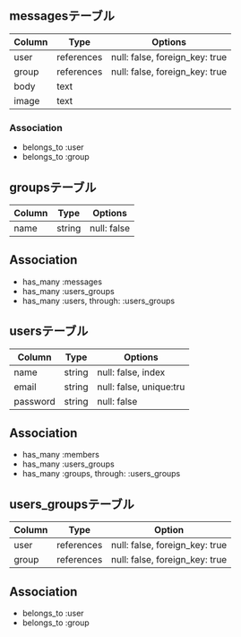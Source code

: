 
## messagesテーブル

|Column|Type|Options|
|------|----|-------|
|user|references|null: false, foreign_key: true|
|group|references|null: false, foreign_key: true|
|body  |text|
|image |text|


### Association
- belongs_to :user
- belongs_to :group

## groupsテーブル

|Column|Type|Options|
|------|----|-------|
|name|string|null: false|

## Association
- has_many :messages
- has_many :users_groups
- has_many :users, through: :users_groups

## usersテーブル

|Column|Type|Options|
|------|----|-------|
|name  |string|null: false, index|
|email|string|null: false, unique:tru|
|password|string|null: false|

## Association
- has_many :members
- has_many :users_groups
- has_many :groups, through: :users_groups


## users_groupsテーブル

|Column|Type|Option|
|------|----|------|
|user|references|null: false, foreign_key: true|
|group|references|null: false, foreign_key: true|


## Association
- belongs_to :user
- belongs_to :group








